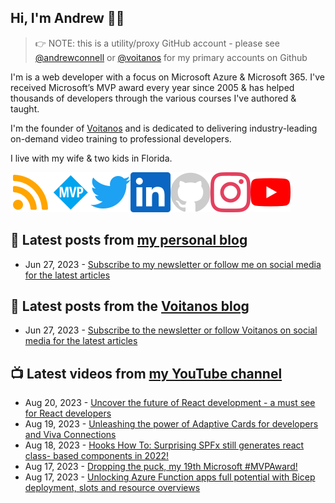 ## Hi, I'm Andrew 👋🏼

> 👉 NOTE: this is a utility/proxy GitHub account - please see [@andrewconnell](/andrewconnell) or [@voitanos](/voitanos) for my primary accounts on Github

I'm is a web developer with a focus on Microsoft Azure & Microsoft 365. I've received Microsoft’s MVP award every year since 2005 & has helped thousands of developers through the various courses I've authored & taught.

I'm the founder of [Voitanos](https://www.voitanos.io) and is dedicated to delivering industry-leading on-demand video training to professional developers.

I live with my wife & two kids in Florida.

[![](./images/rss.svg)](https://www.andrewconnell.com)[![](./images/mvp.svg)](https://mvp.microsoft.com/en-us/PublicProfile/21083?fullName=Andrew%20Connell)[![](./images/twitter.svg)](https://www.twitter.com/andrewconnell)[![](./images/linkedin.svg)](https://www.linkedin.com/in/andrewconnell)[![](./images/github.svg)](https://www.github.com/andrewconnell)[![](./images/instagram.svg)](https://www.instagram.com/andrewconnell1)[![](./images/youtube.svg)](https://www.youtube.com/voitanosio)

## 📘 Latest posts from [my personal blog](https://www.andrewconnell.com)
<!-- MYBLOG-POST-LIST:START -->
- Jun 27, 2023 - [Subscribe to my newsletter or follow me on social media for the latest articles](https://www.andrewconnell.com/newsletter)<!-- MYBLOG-POST-LIST:END -->

## 📙 Latest posts from the [Voitanos blog](https://www.voitanos.io/blog)
<!-- VOITANOSBLOG-POST-LIST:START -->
- Jun 27, 2023 - [Subscribe to the newsletter or follow Voitanos on social media for the latest articles](https://www.voitanos.io/newsletter)<!-- VOITANOSBLOG-POST-LIST:END -->

## 📺 Latest videos from [my YouTube channel](https://www.youtube.com/voitanosio)
<!-- VOITANOSYOUTUBE-POST-LIST:START -->
- Aug 20, 2023 - [Uncover the future of React development - a must see for React developers](https://www.youtube.com/watch?v=jZtmjyxuI-k)
- Aug 19, 2023 - [Unleashing the power of Adaptive Cards for developers and Viva Connections](https://www.youtube.com/watch?v=NN2BxonNyT0)
- Aug 18, 2023 - [Hooks How To: Surprising SPFx still generates react class- based components in 2022!](https://www.youtube.com/watch?v=VcaDYqKpgR4)
- Aug 17, 2023 - [Dropping the puck, my 19th Microsoft #MVPAward!](https://www.youtube.com/watch?v=wUpQmSm9qao)
- Aug 17, 2023 - [Unlocking Azure Function apps full potential with Bicep deployment, slots and resource overviews](https://www.youtube.com/watch?v=04oIxwUYf_U)<!-- VOITANOSYOUTUBE-POST-LIST:END -->
